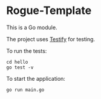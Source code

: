 # Rogue-Template

This is a Go module.

The project uses [Testify](https://github.com/stretchr/testify) for testing.

To run the tests:

    cd hello
    go test -v

To start the application:

    go run main.go
